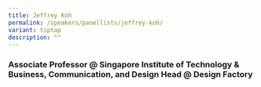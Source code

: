 ```yaml
---
title: Jeffrey Koh
permalink: /speakers/panellists/jeffrey-koh/
variant: tiptap
description: ""
---
```

<h3><strong>Associate Professor @ Singapore Institute of Technology &amp; Business, Communication, and Design Head @ Design Factory </strong></h3>
<h3></h3>
<p></p>